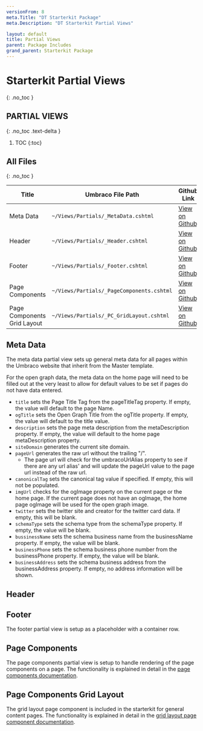 ```yaml
---
versionFrom: 8
meta.Title: "DT Starterkit Package"
meta.Description: "DT Starterkit Partial Views"

layout: default
title: Partial Views
parent: Package Includes
grand_parent: Starterkit Package
---
```


# Starterkit Partial Views
{: .no_toc }

## PARTIAL VIEWS
{: .no_toc .text-delta }

1. TOC
{:toc}

## All Files
{: .no_toc }

| Title | Umbraco File Path | Github Link |
|-------|-------|-------|
| Meta Data | `~/Views/Partials/_MetaData.cshtml` | [View on Github](https://github.com/bkclerke/MyUmbDocs/blob/master/Starterkit-Package/v8/files/Views/Partials/_MetaData.cshtml) |
| Header | `~/Views/Partials/_Header.cshtml` | [View on Github](#) |
| Footer | `~/Views/Partials/_Footer.cshtml` | [View on Github](https://github.com/bkclerke/MyUmbDocs/blob/master/Starterkit-Package/v8/files/Views/Partials/_Footer.cshtml) |
| Page Components | `~/Views/Partials/_PageComponents.cshtml` | [View on Github](https://github.com/bkclerke/MyUmbDocs/blob/master/Starterkit-Package/v8/files/Views/Partials/_PageComponents.cshtml) |
| Page Components Grid Layout | `~/Views/Partials/_PC_GridLayout.cshtml` | [View on Github](https://github.com/bkclerke/MyUmbDocs/blob/master/Starterkit-Package/v8/files/Views/Partials/PageComponents/_GridLayout.cshtml) |


## Meta Data

The meta data partial view sets up general meta data for all pages within the Umbraco website that inherit from the Master template.

For the open graph data, the meta data on the home page will need to be filled out at the very least to allow for default values to be set if pages do not have data entered.

- `title` sets the Page Title Tag from the pageTitleTag property. If empty, the value will default to the page Name.
- `ogTitle` sets the Open Graph Title from the ogTitle property. If empty, the value will default to the title value.
- `description` sets the page meta description from the metaDescription property. If empty, the value will default to the home page metaDescription property.
- `siteDomain` generates the current site domain.
- `pageUrl` generates the raw url without the trailing "/".
  - The page url will check for the umbracoUrlAlias property to see if there are any url alias' and will update the pageUrl value to the page url instead of the raw url.
- `canonicalTag` sets the canonical tag value if specified. If empty, this will not be populated.
- `imgUrl` checks for the ogImage property on the current page or the home page. If the current page does not have an ogImage, the home page ogImage will be used for the open graph image. 
- `twitter` sets the twitter site and creator for the twitter card data. If empty, this will be blank.
- `schemaType` sets the schema type from the schemaType property. If empty, the value will be blank.
- `bussinessName` sets the schema business name from the businessName property. If empty, the value will be blank.
- `businessPhone` sets the schema business phone number from the businessPhone property. If empty, the value will be blank.
- `businessAddress` sets the schema business address from the businessAddress property. If empty, no address information will be shown.

## Header



## Footer

The footer partial view is setup as a placeholder with a container row.

## Page Components

The page components partial view is setup to handle rendering of the page components on a page. The functionality is explained in detail in the [page components documentation](/Components-Library.html).

## Page Components Grid Layout

The grid layout page component is included in the starterkit for general content pages. The functionality is explained in detail in the [grid layout page component documentation](/Components-Library/Page-Components.html).